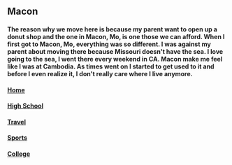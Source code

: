 ## Macon
#### The reason why we move here is because my parent want to open up a donut shop and the one in Macon, Mo, is one those we can afford. When I first got to Macon, Mo, everything was so different. I was against my parent about moving there because Missouri doesn't have the sea. I love going to the sea, I went there every weekend in CA. Macon make me feel like I was at Cambodia. As times went on I started to get used to it and before I even realize it, I don't really care where I live anymore.
#### [Home](https://github.com/Visal-So/Midterm-Project/blob/main/README.md)
#### [High School](https://github.com/Visal-So/Midterm-Project/blob/main/secondpage.md)
#### [Travel](https://github.com/Visal-So/Midterm-Project/blob/main/thirdpage.md)
#### [Sports](https://github.com/Visal-So/Midterm-Project/blob/main/fourthpage.md)
#### [College](https://github.com/Visal-So/Midterm-Project/blob/main/fifthpage.md)
